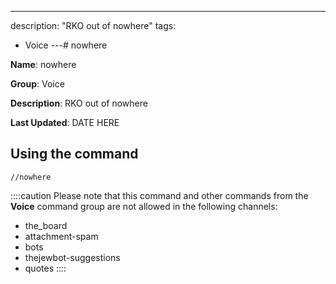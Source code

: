 ---
description: "RKO out of nowhere"
tags:
  - Voice
---# nowhere

**Name**: nowhere

**Group**: Voice

**Description**: RKO out of nowhere

**Last Updated**: DATE HERE

## Using the command

    //nowhere

::::caution Please note that this command and other commands from the **Voice** command group are not allowed in the following channels:
- the_board
- attachment-spam
- bots
- thejewbot-suggestions
- quotes
::::